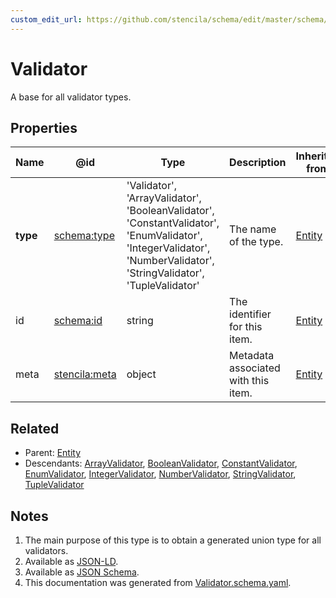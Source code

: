 ```yaml
---
custom_edit_url: https://github.com/stencila/schema/edit/master/schema/Validator.schema.yaml
---
```


# Validator

A base for all validator types.

## Properties

| Name     | @id                                                   | Type                                                                                                                                                                | Description                         | Inherited from               |
| -------- | ----------------------------------------------------- | ------------------------------------------------------------------------------------------------------------------------------------------------------------------- | ----------------------------------- | ---------------------------- |
| **type** | [schema:type](https://schema.org/type)                | 'Validator', 'ArrayValidator', 'BooleanValidator', 'ConstantValidator', 'EnumValidator', 'IntegerValidator', 'NumberValidator', 'StringValidator', 'TupleValidator' | The name of the type.               | [Entity](../other/Entity.md) |
| id       | [schema:id](https://schema.org/id)                    | string                                                                                                                                                              | The identifier for this item.       | [Entity](../other/Entity.md) |
| meta     | [stencila:meta](https://schema.stenci.la/meta.jsonld) | object                                                                                                                                                              | Metadata associated with this item. | [Entity](../other/Entity.md) |

## Related

-   Parent: [Entity](../other/Entity.md)
-   Descendants: [ArrayValidator](../data/ArrayValidator.md), [BooleanValidator](../data/BooleanValidator.md), [ConstantValidator](../data/ConstantValidator.md), [EnumValidator](../data/EnumValidator.md), [IntegerValidator](../data/IntegerValidator.md), [NumberValidator](../data/NumberValidator.md), [StringValidator](../data/StringValidator.md), [TupleValidator](../data/TupleValidator.md)

## Notes

1.  The main purpose of this type is to obtain a generated union type for all validators.
2.  Available as [JSON-LD](https://schema.stenci.la/Validator.jsonld).
3.  Available as [JSON Schema](https://schema.stenci.la/v1/Validator.schema.json).
4.  This documentation was generated from [Validator.schema.yaml](https://github.com/stencila/schema/blob/master/schema/Validator.schema.yaml).
